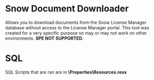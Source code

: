 # Snow Document Downloader

Allows you to download documents from the Snow License Manager database without access to the License Manager portal.  This tool was created for a very specific purpose so may or may not work on other environments. **SPE NOT SUPPORTED.**

# SQL 
SQL Scripts that are ran are in **\Properties\Resources.resx**

